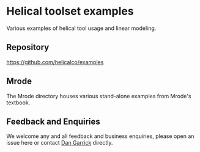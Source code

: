 # Helical toolset examples
Various examples of helical tool usage and linear modeling.

## Repository
https://github.com/helicalco/examples
## Mrode
The Mrode directory houses various stand-alone examples from Mrode's textbook.

## Feedback and Enquiries

We welcome any and all feedback and business enquiries, please open an issue here or contact [Dan Garrick](mailto:dan@helicalco.com) directly.
